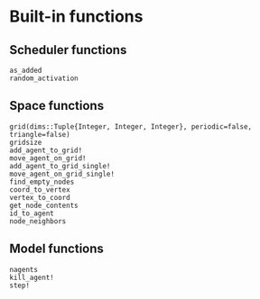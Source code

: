 
# Built-in functions

## Scheduler functions

```@docs
as_added
random_activation
```

## Space functions

```@docs
grid(dims::Tuple{Integer, Integer, Integer}, periodic=false, triangle=false)
gridsize
add_agent_to_grid!
move_agent_on_grid!
add_agent_to_grid_single!
move_agent_on_grid_single!
find_empty_nodes
coord_to_vertex
vertex_to_coord
get_node_contents
id_to_agent
node_neighbors
```

## Model functions

```@docs
nagents
kill_agent!
step!
```